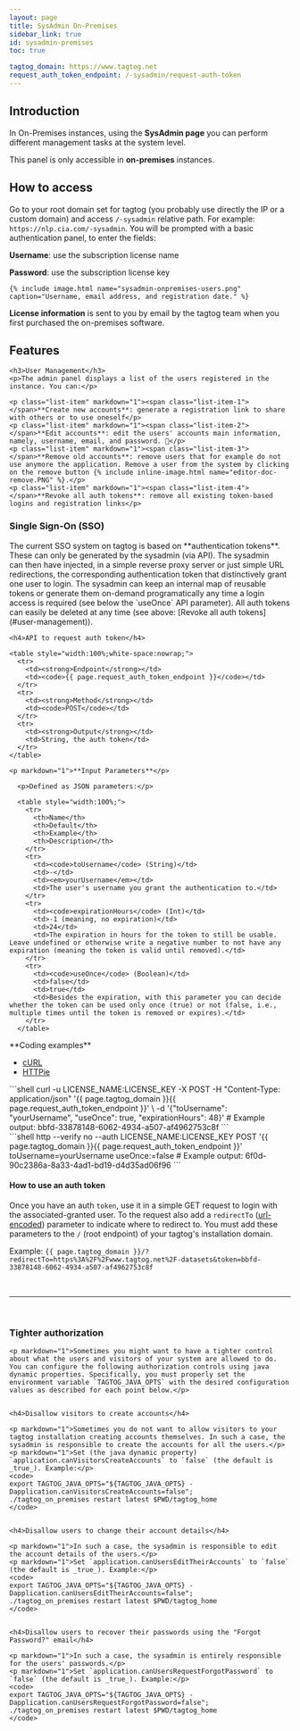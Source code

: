 ```yaml
---
layout: page
title: SysAdmin On-Premises
sidebar_link: true
id: sysadmin-premises
toc: true

tagtog_domain: https://www.tagtog.net
request_auth_token_endpoint: /-sysadmin/request-auth-token
---
```


<div class="page-section">
  <div class="two-third-col">
    <h2>Introduction</h2>
    <p>In On-Premises instances, using the <strong>SysAdmin page</strong> you can perform different management tasks at the system level.</p>
  </div>
  <div class="one-third-col">
    <div class="message">
      This panel is only accessible in <strong>on-premises</strong> instances.
    </div>
  </div>

  <div class="two-third-col">
    <h2>How to access</h2>
    <p>Go to your root domain set for tagtog (you probably use directly the IP or a custom domain) and access <code>/-sysadmin</code> relative path. For example: <code>https://nlp.cia.com/-sysadmin</code>. You will be prompted with a basic authentication panel, to enter the fields:</p>
    <p class="list-item"><span class="list-item-1"></span><strong>Username</strong>: use the subscription license name</p>
    <p class="list-item"><span class="list-item-2"></span><strong>Password</strong>: use the subscription license key</p>

    {% include image.html name="sysadmin-onpremises-users.png"  caption="Username, email address, and registration date." %}
  </div>
  <div class="one-third-col">
    <div class="message">
      <strong>License information</strong> is sent to you by email by the tagtog team when you first purchased the on-premises software.
    </div>
  </div>

  <div class="two-third-col">
    <h2>Features</h2>

    <h3>User Management</h3>
    <p>The admin panel displays a list of the users registered in the instance. You can:</p>

    <p class="list-item" markdown="1"><span class="list-item-1"></span>**Create new accounts**: generate a registration link to share with others or to use oneself</p>
    <p class="list-item" markdown="1"><span class="list-item-2"></span>**Edit accounts**: edit the users' accounts main information, namely, username, email, and password. 📝</p>
    <p class="list-item" markdown="1"><span class="list-item-3"></span>**Remove old accounts**: remove users that for example do not use anymore the application. Remove a user from the system by clicking on the remove button {% include inline-image.html name="editor-doc-remove.PNG" %}.</p>
    <p class="list-item" markdown="1"><span class="list-item-4"></span>**Revoke all auth tokens**: remove all existing token-based logins and registration links</p>
  </div>

  <div class="two-third-col">
    <h3>Single Sign-On (SSO)</h3>
    <p markdown="1">The current SSO system on tagtog is based on **authentication tokens**. These can only be generated by the sysadmin (via API). The sysadmin can then have injected, in a simple reverse proxy server or just simple URL redirections, the corresponding authentication token that distinctively grant one user to login. The sysadmin can keep an internal map of reusable tokens or generate them on-demand programatically any time a login access is required (see below the `useOnce` API parameter). All auth tokens can easily be deleted at any time (see above: [Revoke all auth tokens](#user-management)).</p>

    <h4>API to request auth token</h4>

    <table style="width:100%;white-space:nowrap;">
      <tr>
        <td><strong>Endpoint</strong></td>
        <td><code>{{ page.request_auth_token_endpoint }}</code></td>
      </tr>
      <tr>
        <td><strong>Method</strong></td>
        <td><code>POST</code></td>
      </tr>
      <tr>
        <td><strong>Output</strong></td>
        <td>String, the auth token</td>
      </tr>
    </table>

    <p markdown="1">**Input Parameters**</p>

      <p>Defined as JSON parameters:</p>

      <table style="width:100%;">
        <tr>
          <th>Name</th>
          <th>Default</th>
          <th>Example</th>
          <th>Description</th>
        </tr>
        <tr>
          <td><code>toUsername</code> (String)</td>
          <td>-</td>
          <td><em>yourUsername</em></td>
          <td>The user's username you grant the authentication to.</td>
        </tr>
        <tr>
          <td><code>expirationHours</code> (Int)</td>
          <td>-1 (meaning, no expiration)</td>
          <td>24</td>
          <td>The expiration in hours for the token to still be usable. Leave undefined or otherwise write a negative number to not have any expiration (meaning the token is valid until removed).</td>
        </tr>
        <tr>
          <td><code>useOnce</code> (Boolean)</td>
          <td>false</td>
          <td>true</td>
          <td>Besides the expiration, with this parameter you can decide whether the token can be used only once (true) or not (false, i.e., multiple times until the token is removed or expires).</td>
        </tr>  
      </table>

  </div>  

  <div class="two-third-col" markdown="1"> <!-- Opens main section: two-third-cold div -->
    **Coding examples**

<div id="tabs-container">
  <ul class="tabs-menu">
    <li class="current"><a href="#tab_api_request_auth_token_curl">cURL</a></li>
    <li><a href="#tab_api_request_auth_token_httpie">HTTPie</a></li>
  </ul>
  <div class="tab">
<div id="tab_api_request_auth_token_curl" class="tab-content" style="display: block" markdown="1">
```shell
curl -u LICENSE_NAME:LICENSE_KEY -X POST -H "Content-Type: application/json" '{{ page.tagtog_domain }}{{ page.request_auth_token_endpoint }}' \
-d '{"toUsername": "yourUsername", "useOnce": true, "expirationHours": 48}'
# Example output: bbfd-33878148-6062-4934-a507-af4962753c8f
```
</div>

<div id="tab_api_request_auth_token_httpie" class="tab-content" markdown="1">
```shell
http --verify no --auth LICENSE_NAME:LICENSE_KEY POST '{{ page.tagtog_domain }}{{ page.request_auth_token_endpoint }}' toUsername=yourUsername useOnce:=false
# Example output: 6f0d-90c2386a-8a33-4ad1-bd19-d4d35ad06f96
```
</div>

  </div>
</div>

  </div> <!-- Closes main section: two-third-cold div -->


  <div class="two-third-col">    
    <h4>How to use an auth token</h4>
      <p>Once you have an auth <code>token</code>, use it in a simple GET request to login with the associated-granted user. To the request also add a <code>redirectTo</code> (<a href="https://meyerweb.com/eric/tools/dencoder/">url-encoded</a>) parameter to indicate where to redirect to. You must add these parameters to the <code>/</code> (root endpoint) of your tagtog's installation domain.</p>
      <p>Example: <code>{{ page.tagtog_domain }}/?redirectTo=https%3A%2F%2Fwww.tagtog.net%2F-datasets&token=bbfd-33878148-6062-4934-a507-af4962753c8f</code></p>
  </div> <!-- Closes main section: two-third-cold div -->


  <div class="two-third-col">
    <br/><hr/><br/>
    <h3>Tighter authorization</h3>

    <p markdown="1">Sometimes you might want to have a tighter control about what the users and visitors of your system are allowed to do. You can configure the following authorization controls using java dynamic properties. Specifically, you must properly set the environment variable `TAGTOG_JAVA_OPTS` with the desired configuration values as described for each point below.</p>


    <h4>Disallow visitors to create accounts</h4>

    <p markdown="1">Sometimes you do not want to allow visitors to your tagtog installation creating accounts themselves. In such a case, the sysadmin is responsible to create the accounts for all the users.</p>
    <p markdown="1">Set (the java dynamic property) `application.canVisitorsCreateAccounts` to `false` (the default is _true_). Example:</p>
    <code>      
    export TAGTOG_JAVA_OPTS="${TAGTOG_JAVA_OPTS} -Dapplication.canVisitorsCreateAccounts=false";
    ./tagtog_on_premises restart latest $PWD/tagtog_home
    </code>


    <h4>Disallow users to change their account details</h4>

    <p markdown="1">In such a case, the sysadmin is responsible to edit the account details of the users.</p>
    <p markdown="1">Set `application.canUsersEditTheirAccounts` to `false` (the default is _true_). Example:</p>
    <code>      
    export TAGTOG_JAVA_OPTS="${TAGTOG_JAVA_OPTS} -Dapplication.canUsersEditTheirAccounts=false";
    ./tagtog_on_premises restart latest $PWD/tagtog_home
    </code>


    <h4>Disallow users to recover their passwords using the "Forgot Password?" email</h4>

    <p markdown="1">In such a case, the sysadmin is entirely responsible for the users' passwords.</p>
    <p markdown="1">Set `application.canUsersRequestForgotPassword` to `false` (the default is _true_). Example:</p>
    <code>      
    export TAGTOG_JAVA_OPTS="${TAGTOG_JAVA_OPTS} -Dapplication.canUsersRequestForgotPassword=false";
    ./tagtog_on_premises restart latest $PWD/tagtog_home
    </code>

  </div>
  <div class="one-third-col">
  </div>
</div>
